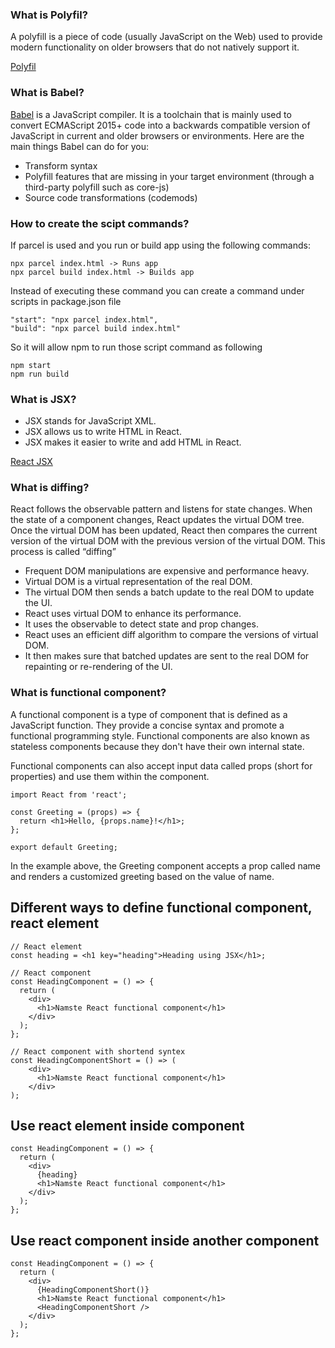 ### What is Polyfil?

A polyfill is a piece of code (usually JavaScript on the Web) used to provide modern functionality on older browsers that do not natively support it.

[Polyfil](https://developer.mozilla.org/en-US/docs/Glossary/Polyfill)

### What is Babel?

[Babel](https://babeljs.io/docs/) is a JavaScript compiler. It is a toolchain that is mainly used to convert ECMAScript 2015+ code into a backwards compatible version of JavaScript in current and older browsers or environments. Here are the main things Babel can do for you:

- Transform syntax
- Polyfill features that are missing in your target environment (through a third-party polyfill such as core-js)
- Source code transformations (codemods)

### How to create the scipt commands?

If parcel is used and you run or build app using the following commands:

```
npx parcel index.html -> Runs app
npx parcel build index.html -> Builds app
```

Instead of executing these command you can create a command under scripts in package.json file

```
"start": "npx parcel index.html",
"build": "npx parcel build index.html"
```

So it will allow npm to run those script command as following

```
npm start
npm run build
```

### What is JSX?

- JSX stands for JavaScript XML.
- JSX allows us to write HTML in React.
- JSX makes it easier to write and add HTML in React.

[React JSX](https://www.w3schools.com/react/react_jsx.asp)

### What is diffing?

React follows the observable pattern and listens for state changes. When the state of a component changes, React updates the virtual DOM tree. Once the virtual DOM has been updated, React then compares the current version of the virtual DOM with the previous version of the virtual DOM. This process is called “diffing”

- Frequent DOM manipulations are expensive and performance heavy.
- Virtual DOM is a virtual representation of the real DOM.
- The virtual DOM then sends a batch update to the real DOM to update the UI.
- React uses virtual DOM to enhance its performance.
- It uses the observable to detect state and prop changes.
- React uses an efficient diff algorithm to compare the versions of virtual DOM.
- It then makes sure that batched updates are sent to the real DOM for repainting or re-rendering of the UI.

### What is functional component?

A functional component is a type of component that is defined as a JavaScript function. They provide a concise syntax and promote a functional programming style. Functional components are also known as stateless components because they don't have their own internal state.

Functional components can also accept input data called props (short for properties) and use them within the component.

```
import React from 'react';

const Greeting = (props) => {
  return <h1>Hello, {props.name}!</h1>;
};

export default Greeting;

```

In the example above, the Greeting component accepts a prop called name and renders a customized greeting based on the value of name.

## Different ways to define functional component, react element

```
// React element
const heading = <h1 key="heading">Heading using JSX</h1>;

// React component
const HeadingComponent = () => {
  return (
    <div>
      <h1>Namste React functional component</h1>
    </div>
  );
};

// React component with shortend syntex
const HeadingComponentShort = () => (
    <div>
      <h1>Namste React functional component</h1>
    </div>
);

```

## Use react element inside component

```
const HeadingComponent = () => {
  return (
    <div>
      {heading}
      <h1>Namste React functional component</h1>
    </div>
  );
};
```

## Use react component inside another component

```
const HeadingComponent = () => {
  return (
    <div>
      {HeadingComponentShort()}
      <h1>Namste React functional component</h1>
      <HeadingComponentShort />
    </div>
  );
};
```
